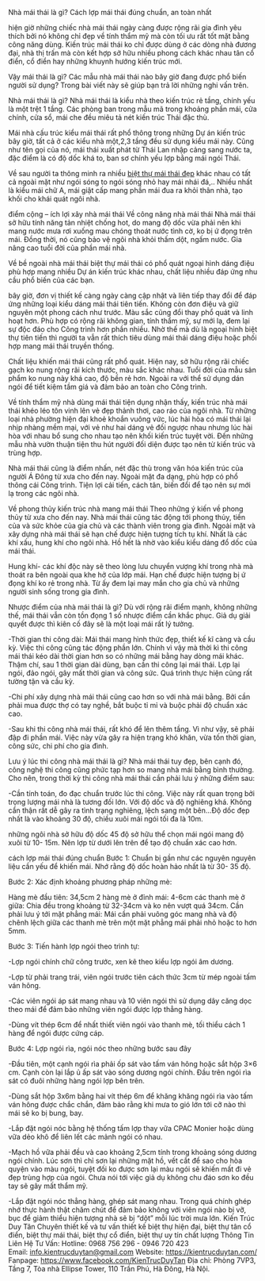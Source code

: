 Nhà mái thái là gì? Cách lợp mái thái đúng chuẩn, an toàn nhất

hiện giờ những chiếc nhà mái thái ngày càng được rộng rãi gia đình yêu thích bởi nó không chỉ đẹp về tính thẩm mỹ mà còn tối ưu rất tốt mặt bằng công năng dùng. Kiến trúc mái thái ko chỉ được dùng ở các dòng nhà đương đại, nhà thị trấn mà còn kết hợp sở hữu nhiều phong cách khác nhau tân cổ điển, cổ điển hay những khuynh hướng kiến trúc mới.

Vậy mái thái là gì? Các mẫu nhà mái thái nào bây giờ đang được phổ biến người sử dụng? Trong bài viết này sẽ giúp bạn trả lời những nghi vấn trên.

Nhà mái thái là gì?
Nhà mái thái là kiểu nhà theo kiến trúc rẻ tầng, chính yếu là một trệt 1 tầng. Các phòng ban trong mẫu mã trong khoảng phần mái, cửa chính, cửa sổ, mái che đều miêu tả nét kiến trúc Thái đặc thù.

Mái nhà cấu trúc kiểu mái thái rất phổ thông trong những Dự án kiến trúc bây giờ, tất cả ở các kiểu nhà một,2,3 tầng đều sử dụng kiểu mái này. Cũng như tên gọi của nó, mái thái xuất phát từ Thái Lan nhập cảng sang nước ta, đặc điểm là có độ dốc khá to, ban sơ chính yếu lợp bằng mái ngói Thái.

Về sau người ta thông minh ra nhiều <a href="https://kientrucduytan.com/biet-thu-cao-cap/biet-thu-mai-thai/">biệt thự mái thái đẹp</a> khác nhau có tất cả ngoài mặt như ngói sóng to ngói sóng nhỏ hay mái nhái đá,.. Nhiều nhất là kiểu mái chữ A, mái giật cấp mang phần mái đua ra khỏi thân nhà, tạo khối cho khái quát ngôi nhà.

điểm cộng – ích lợi xây nhà mái thái
Về công năng nhà mái thái
Nhà mái thái sở hữu tính năng tản nhiệt chống hot, do mang độ dốc vừa phải nên khi mang nước mưa rơi xuống mau chóng thoát nước tình cờ, ko bị ứ đọng trên mái. Đồng thời, nó cũng bảo vệ ngôi nhà khỏi thấm dột, ngấm nước. Gia nâng cao tuổi đời của phần mái nhà.

Về bề ngoài nhà mái thái
biệt thự mái thái có phổ quát ngoại hình dáng điệu phù hợp mang nhiều Dự án kiến trúc khác nhau, chất liệu nhiều đáp ứng nhu cầu phổ biến của các bạn.

bây giờ, đơn vị thiết kế càng ngày càng cập nhật và liên tiếp thay đổi để đáp ứng những loại kiểu dáng mái thái tiên tiến. Không còn đơn điệu và giữ nguyên một phong cách như trước. Màu sắc cũng đổi thay phổ quát và linh hoạt hơn. Phù hợp có rộng rãi không gian, tính thẩm mỹ, sự mới lạ, đem lại sự độc đáo cho Công trình hơn phần nhiều. Nhờ thế mà dù là ngoại hình biệt thự tiên tiến thì người ta vẫn rất thích tiêu dùng mái thái dáng điệu hoặc phối hợp mang mái thái truyền thống.

Chất liệu khiến mái thái cũng rất phổ quát. Hiện nay, sở hữu rộng rãi chiếc gạch ko nung rộng rãi kích thước, màu sắc khác nhau. Tuổi đời của mẫu sản phẩm ko nung này khá cao, độ bền rẻ hơn. Ngoài ra với thể sử dụng dán ngói để tiết kiệm tầm giá và đảm bảo an toàn cho Công trình.

Về tính thẩm mỹ nhà dùng mái thái
tiện dụng nhận thấy, kiến trúc nhà mái thái khéo léo tôn vinh lên vẻ đẹp thảnh thơi, cao ráo của ngôi nhà. Từ những loại nhà phường hiện đại khoẻ khoắn vuông vức, lúc hài hòa có mái thái lại nhịp nhàng mềm mại, với vẻ như hai dáng vẻ đối ngược nhau nhưng lúc hài hòa với nhau bổ sung cho nhau tạo nên khối kiến trúc tuyệt vời. Đến những mẫu nhà vườn thuận tiện thu hút người đối diện được tạo nên từ kiến trúc và trùng hợp.

Nhà mái thái cũng là điểm nhấn, nét đặc thù trong văn hóa kiến trúc của người Á Đông từ xưa cho đến nay. Ngoài mặt đa dạng, phù hợp có phổ thông cái Công trình. Tiện lợi cải tiến, cách tân, biến đổi để tạo nên sự mới lạ trong các ngôi nhà.

Về phong thủy kiến trúc nhà mang mái thái
Theo những ý kiến về phong thủy từ xưa cho đến nay. Nhà mái thái cũng tác động tới phong thủy, tiền của và sức khỏe của gia chủ và các thành viên trong gia đình. Ngoài mặt và xây dựng nhà mái thái sẽ hạn chế được hiện tượng tích tụ khí. Nhất là các khí xấu, hung khí cho ngôi nhà. Hồ hết là nhờ vào kiểu kiểu dáng đổ dốc của mái thái.

Hung khí- các khí độc này sẽ theo lòng lưu chuyển vượng khí trong nhà mà thoát ra bên ngoài qua khe hở của lớp mái. Hạn chế được hiện tượng bị ứ đọng khí ko rẻ trong nhà. Từ ấy đem lại may mắn cho gia chủ và những người sinh sống trong gia đình.

Nhược điểm của nhà mái thái là gì?
Dù với rộng rãi điểm mạnh, không những thế, mái thái vẫn còn tồn đọng 1 số nhược điểm cần khắc phục. Giả dụ giải quyết được thì kiên cố đây sẽ là một loại mái rất lý tưởng.

-Thời gian thi công dài: Mái thái mang hình thức đẹp, thiết kế kĩ càng và cầu kỳ. Việc thi công cũng tác động phần lớn. Chính vì vậy mà thời kì thi công mái thái kéo dài thời gian hơn so có những mái bằng hay dòng mái khác. Thậm chí, sau 1 thời gian dài dùng, bạn cần thi công lại mái thái. Lợp lại ngói, đảo ngói, gây mất thời gian và công sức. Quá trình thực hiện cũng rất tường tận và cầu kỳ.

-Chi phí xây dựng nhà mái thái cũng cao hơn so với nhà mái bằng. Bởi cần phải mua được thợ có tay nghề, bắt buộc tỉ mỉ và buộc phải độ chuẩn xác cao.

-Sau khi thi công nhà mái thái, rất khó để lên thêm tầng. Vì như vậy, sẽ phải đập đi phần mái. Việc này vừa gây ra hiện trạng khó khăn, vừa tốn thời gian, công sức, chi phí cho gia đình.

Lưu ý lúc thi công nhà mái thái là gì?
Nhà mái thái tuy đẹp, bên cạnh đó, công nghệ thi công cũng phức tạp hơn so mang nhà mái bằng bình thường. Cho nên, trong thời kỳ thi công nhà mái thái cần phải lưu ý những điểm sau:

-Cần tính toán, đo đạc chuẩn trước lúc thi công. Việc này rất quan trọng bởi trọng lượng mái nhà là tương đối lớn. Với độ dốc và độ nghiêng khá. Không cẩn thận rất dễ gây ra tình trạng nghiêng, lệch sang một bên…Độ dốc đẹp nhất là vào khoảng 30 độ, chiều xuôi mái ngói tối đa là 10m.

những ngôi nhà sở hữu độ dốc 45 độ sở hữu thể chọn mái ngói mang độ xuôi từ 10- 15m. Nên lợp từ dưới lên trên để tạo độ chuẩn xác cao hơn.

cách lợp mái thái đúng chuẩn
Bước 1: Chuẩn bị gần như các nguyên nguyên liệu cần yếu để khiến mái. Nhớ rằng độ dốc hoàn hảo nhất là từ 30- 35 độ.

Bước 2: Xác định khoảng phương pháp những mè:

Hàng mè đầu tiên: 34,5cm
2 hàng mè ở đỉnh mái: 4-6cm
các thanh mè ở giữa: Chia đều trong khoảng từ 32-34cm và ko nên vượt quá 34cm.
Cần phải lưu ý tới mặt phẳng mái: Mái cần phải vuông góc mang nhà và độ chênh lệch giữa các thanh mè trên một mặt phẳng mái phải nhỏ hoặc to hơn 5mm.

Bước 3: Tiến hành lợp ngói theo trình tự:

-Lợp ngói chính chữ công trước, xen kẽ theo kiểu lợp ngói âm dương.

-Lợp từ phải trang trái, viên ngói trước tiên cách thức 3cm từ mép ngoài tấm ván hông.

-Các viên ngói áp sát mang nhau và 10 viên ngói thì sử dụng dây căng dọc theo mái để đảm bảo những viên ngói được lợp thẳng hàng.

-Dùng vít thép 6cm để nhất thiết viên ngói vào thanh mè, tối thiểu cách 1 hàng để ngói được cứng cáp.

Bước 4: Lợp ngói rìa, ngói nóc theo những bước sau đây

-Đầu tiên, một cạnh ngói rìa phải ốp sát vào tấm ván hông hoặc sắt hộp 3×6 cm. Cạnh còn lại lắp ủ ấp sát vào sóng dương ngói chính. Đầu trên ngói rìa sát có đuôi những hàng ngói lợp bên trên.

-Dùng sắt hộp 3x6m bằng hai vít thép 6m để khăng khăng ngói rìa vào tấm ván hông được chắc chắn, đảm bảo rằng khi mưa to gió lớn tới cỡ nào thì mái sẽ ko bị bung, bay.

-Lắp đặt ngói nóc bằng hệ thống tấm lợp thay vữa CPAC Monier hoặc dùng vữa dẻo khô để liên lết các mảnh ngói có nhau.

-Mạch hồ vữa phải đều và cao khoảng 2,5cm tính trong khoảng sóng dương ngói chính. Lúc sơn thì chỉ sơn lại những mặt hồ, vết cắt để sao cho hòa quyện vào màu ngói, tuyệt đối ko được sơn lại màu ngói sẽ khiến mất đi vẻ đẹp trùng hợp của ngói. Chưa nói tới việc giả dụ không chu đáo sơn ko đều tay sẽ gây mất thẩm mỹ.

-Lắp đặt ngói nóc thẳng hàng, ghép sát mang nhau. Trong quá chính ghép nhớ thực hành thật chăm chút để đảm bảo không với viên ngói nào bị vỡ, bục để giảm thiểu hiện tượng nhà sẽ bị “dột” mỗi lúc trời mưa lớn.
Kiến Trúc Duy Tân
Chuyên thiết kế và tư vấn thiết kế biệt thự hiện đại, biệt thự tân cổ điển, biệt thự mái thái, biệt thự cổ điển, biệt thự  uy tín chất lượng 
Thông Tin Liên Hệ Tư Vấn:
Hotline: 0968 756 296 - 0946 720 423  
Email: info.kientrucduytan@gmail.com
Website: <a href="https://kientrucduytan.com/">https://kientrucduytan.com/</a>
Fanpage: <a href="https://www.facebook.com/KienTrucDuyTan">https://www.facebook.com/KienTrucDuyTan</a>
Địa chỉ: Phòng 7VP3, Tầng 7, Tòa nhà Ellipse Tower, 110 Trần Phú, Hà Đông, Hà Nội.
